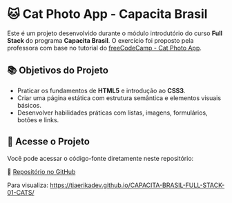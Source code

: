 # 🐱 Cat Photo App - Capacita Brasil

Este é um projeto desenvolvido durante o módulo introdutório do curso **Full Stack** do programa **Capacita Brasil**. O exercício foi proposto pela professora com base no tutorial do [freeCodeCamp - Cat Photo App](https://www.freecodecamp.org/learn/full-stack-developer/workshop-cat-photo-app/step-42).

## 📚 Objetivos do Projeto

- Praticar os fundamentos de **HTML5** e introdução ao **CSS3**.
- Criar uma página estática com estrutura semântica e elementos visuais básicos.
- Desenvolver habilidades práticas com listas, imagens, formulários, botões e links.

## 🚀 Acesse o Projeto

Você pode acessar o código-fonte diretamente neste repositório:

🔗 [Repositório no GitHub](https://github.com/TiaErikaDev/CAPACITA-BRASIL-FULL-STACK-01-CATS)

Para visualiza:
https://tiaerikadev.github.io/CAPACITA-BRASIL-FULL-STACK-01-CATS/ 
